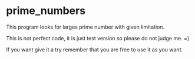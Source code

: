 # prime_numbers
This program looks for larges prime number with given limitation.

This is not perfect code, it is just test version so please do not judge me. =)

If you want give it a try remember that you are free to use it as you want.
